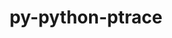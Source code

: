 ---
title: "py-python-ptrace"
layout: cache
categories: [package, develop]
meta: {"compilers": ["gcc@11.4.0", "intel-oneapi-compilers@2025.1.0", "intel-oneapi-compilers@2025.2.1"], "num_specs": 56, "num_specs_by_stack": {"e4s": 4, "e4s-oneapi": 52, "root": 56}, "oss": ["ubuntu22.04", "ubuntu24.04"], "platforms": ["linux"], "stacks": ["e4s", "e4s-oneapi", "root"], "targets": ["x86_64_v3"], "versions": ["0.9.9"]}
spec_details: [{"compiler": "intel-oneapi-compilers@2025.1.0", "hash": "22ipiwm3xn4ej7aufsgwjx3jzxpfw4ge", "os": "ubuntu22.04", "platform": "linux", "size": "-", "stacks": ["e4s-oneapi", "root"], "target": "x86_64_v3", "variants": ["build_system=python_pip"], "versions": ["0.9.9"]}, {"compiler": "intel-oneapi-compilers@2025.1.0", "hash": "252txu7rkemz25inzdjyqj5r6deu4mcw", "os": "ubuntu22.04", "platform": "linux", "size": "-", "stacks": ["e4s-oneapi", "root"], "target": "x86_64_v3", "variants": ["build_system=python_pip"], "versions": ["0.9.9"]}, {"compiler": "intel-oneapi-compilers@2025.1.0", "hash": "2sicbk6akpf7iohxndohr2df43fn2u5j", "os": "ubuntu22.04", "platform": "linux", "size": "-", "stacks": ["e4s-oneapi", "root"], "target": "x86_64_v3", "variants": ["build_system=python_pip"], "versions": ["0.9.9"]}, {"compiler": "gcc@11.4.0", "hash": "2wnk6a6fw3ikdyn2lajj5fdg77m3ferz", "os": "ubuntu22.04", "platform": "linux", "size": "-", "stacks": ["e4s", "root"], "target": "x86_64_v3", "variants": ["build_system=python_pip"], "versions": ["0.9.9"]}, {"compiler": "intel-oneapi-compilers@2025.1.0", "hash": "3nzmqjjwl6dvifkia6gwee66s6mybogt", "os": "ubuntu22.04", "platform": "linux", "size": "-", "stacks": ["e4s-oneapi", "root"], "target": "x86_64_v3", "variants": ["build_system=python_pip"], "versions": ["0.9.9"]}, {"compiler": "intel-oneapi-compilers@2025.1.0", "hash": "4pd6qgznb23bni536e6mvc2jnltr2evf", "os": "ubuntu22.04", "platform": "linux", "size": "-", "stacks": ["e4s-oneapi", "root"], "target": "x86_64_v3", "variants": ["build_system=python_pip"], "versions": ["0.9.9"]}, {"compiler": "intel-oneapi-compilers@2025.1.0", "hash": "4pl5gw4jf7jyz7cugc4tod6t2ptlrwyw", "os": "ubuntu22.04", "platform": "linux", "size": "-", "stacks": ["e4s-oneapi", "root"], "target": "x86_64_v3", "variants": ["build_system=python_pip"], "versions": ["0.9.9"]}, {"compiler": "intel-oneapi-compilers@2025.1.0", "hash": "4qtv7sm3y3xwmikfs3qnln2mo7nq4q4m", "os": "ubuntu22.04", "platform": "linux", "size": "-", "stacks": ["e4s-oneapi", "root"], "target": "x86_64_v3", "variants": ["build_system=python_pip"], "versions": ["0.9.9"]}, {"compiler": "intel-oneapi-compilers@2025.1.0", "hash": "4vhw6oizmr6wh7y2dcw2twfiefhcltpt", "os": "ubuntu22.04", "platform": "linux", "size": "-", "stacks": ["e4s-oneapi", "root"], "target": "x86_64_v3", "variants": ["build_system=python_pip"], "versions": ["0.9.9"]}, {"compiler": "intel-oneapi-compilers@2025.1.0", "hash": "5e5kqrog36jmlpkyivf6akdohs43bhdj", "os": "ubuntu22.04", "platform": "linux", "size": "-", "stacks": ["e4s-oneapi", "root"], "target": "x86_64_v3", "variants": ["build_system=python_pip"], "versions": ["0.9.9"]}, {"compiler": "intel-oneapi-compilers@2025.1.0", "hash": "5enk32xjbj4cnyvsh7gl7ckidput2se5", "os": "ubuntu22.04", "platform": "linux", "size": "-", "stacks": ["e4s-oneapi", "root"], "target": "x86_64_v3", "variants": ["build_system=python_pip"], "versions": ["0.9.9"]}, {"compiler": "intel-oneapi-compilers@2025.1.0", "hash": "632hgf7yfafbvwyno23boqkej3tkv43q", "os": "ubuntu22.04", "platform": "linux", "size": "-", "stacks": ["e4s-oneapi", "root"], "target": "x86_64_v3", "variants": ["build_system=python_pip"], "versions": ["0.9.9"]}, {"compiler": "intel-oneapi-compilers@2025.1.0", "hash": "6f76dvt5ozr22lljjn4ca7r6utyf5utn", "os": "ubuntu22.04", "platform": "linux", "size": "-", "stacks": ["e4s-oneapi", "root"], "target": "x86_64_v3", "variants": ["build_system=python_pip"], "versions": ["0.9.9"]}, {"compiler": "intel-oneapi-compilers@2025.1.0", "hash": "6j3n27dwyjznvllg7jznfwsoizfkbxlz", "os": "ubuntu22.04", "platform": "linux", "size": "-", "stacks": ["e4s-oneapi", "root"], "target": "x86_64_v3", "variants": ["build_system=python_pip"], "versions": ["0.9.9"]}, {"compiler": "intel-oneapi-compilers@2025.1.0", "hash": "6kpmlrswokmdrn2mhdolnahudjxq26k2", "os": "ubuntu22.04", "platform": "linux", "size": "-", "stacks": ["e4s-oneapi", "root"], "target": "x86_64_v3", "variants": ["build_system=python_pip"], "versions": ["0.9.9"]}, {"compiler": "intel-oneapi-compilers@2025.1.0", "hash": "6s6zpxlcbka5fvjub2ac6b2av56dvlwd", "os": "ubuntu22.04", "platform": "linux", "size": "-", "stacks": ["e4s-oneapi", "root"], "target": "x86_64_v3", "variants": ["build_system=python_pip"], "versions": ["0.9.9"]}, {"compiler": "intel-oneapi-compilers@2025.1.0", "hash": "6utq5mbk7cb4ulj4a2gynyq5v5ar3whk", "os": "ubuntu22.04", "platform": "linux", "size": "-", "stacks": ["e4s-oneapi", "root"], "target": "x86_64_v3", "variants": ["build_system=python_pip"], "versions": ["0.9.9"]}, {"compiler": "intel-oneapi-compilers@2025.1.0", "hash": "apwg55xbiuno7i4i5qucnb5m6so6fibq", "os": "ubuntu22.04", "platform": "linux", "size": "-", "stacks": ["e4s-oneapi", "root"], "target": "x86_64_v3", "variants": ["build_system=python_pip"], "versions": ["0.9.9"]}, {"compiler": "intel-oneapi-compilers@2025.1.0", "hash": "bxnk4qipiiu2dftndha44zg3qtem3lce", "os": "ubuntu22.04", "platform": "linux", "size": "-", "stacks": ["e4s-oneapi", "root"], "target": "x86_64_v3", "variants": ["build_system=python_pip"], "versions": ["0.9.9"]}, {"compiler": "intel-oneapi-compilers@2025.1.0", "hash": "c36xgrcunq2ulgbwmjuaweteah6ce5za", "os": "ubuntu22.04", "platform": "linux", "size": "-", "stacks": ["e4s-oneapi", "root"], "target": "x86_64_v3", "variants": ["build_system=python_pip"], "versions": ["0.9.9"]}, {"compiler": "intel-oneapi-compilers@2025.1.0", "hash": "d2takyhsazzmjoy3y4elcy6reg7n4vw5", "os": "ubuntu22.04", "platform": "linux", "size": "-", "stacks": ["e4s-oneapi", "root"], "target": "x86_64_v3", "variants": ["build_system=python_pip"], "versions": ["0.9.9"]}, {"compiler": "intel-oneapi-compilers@2025.1.0", "hash": "dhv2lu6tkcbbms2qjpfpfhfkkcjclhgw", "os": "ubuntu22.04", "platform": "linux", "size": "-", "stacks": ["e4s-oneapi", "root"], "target": "x86_64_v3", "variants": ["build_system=python_pip"], "versions": ["0.9.9"]}, {"compiler": "intel-oneapi-compilers@2025.1.0", "hash": "dnq5qzowgu6xblhz5pwkkxdjk5jpskln", "os": "ubuntu22.04", "platform": "linux", "size": "-", "stacks": ["e4s-oneapi", "root"], "target": "x86_64_v3", "variants": ["build_system=python_pip"], "versions": ["0.9.9"]}, {"compiler": "intel-oneapi-compilers@2025.1.0", "hash": "eycciaatq2ahfexwmndmke7tydes62af", "os": "ubuntu22.04", "platform": "linux", "size": "-", "stacks": ["e4s-oneapi", "root"], "target": "x86_64_v3", "variants": ["build_system=python_pip"], "versions": ["0.9.9"]}, {"compiler": "gcc@11.4.0", "hash": "fuwxejbmxqiqrsoxt4qxseatdasfls23", "os": "ubuntu22.04", "platform": "linux", "size": "-", "stacks": ["e4s", "root"], "target": "x86_64_v3", "variants": ["build_system=python_pip"], "versions": ["0.9.9"]}, {"compiler": "intel-oneapi-compilers@2025.1.0", "hash": "g4tebz22kzhgebcjcrapiam7ji3gzq6x", "os": "ubuntu22.04", "platform": "linux", "size": "-", "stacks": ["e4s-oneapi", "root"], "target": "x86_64_v3", "variants": ["build_system=python_pip"], "versions": ["0.9.9"]}, {"compiler": "intel-oneapi-compilers@2025.1.0", "hash": "gcmowzpjkbmfbmliucew4svz4wwrie2m", "os": "ubuntu22.04", "platform": "linux", "size": "-", "stacks": ["e4s-oneapi", "root"], "target": "x86_64_v3", "variants": ["build_system=python_pip"], "versions": ["0.9.9"]}, {"compiler": "intel-oneapi-compilers@2025.1.0", "hash": "hfgrpno36izpzcclu3mkoqdpr5hhh3nq", "os": "ubuntu22.04", "platform": "linux", "size": "-", "stacks": ["e4s-oneapi", "root"], "target": "x86_64_v3", "variants": ["build_system=python_pip"], "versions": ["0.9.9"]}, {"compiler": "intel-oneapi-compilers@2025.1.0", "hash": "j6gvyw7kc3jatcaabu4gy4e5rrh67ijr", "os": "ubuntu22.04", "platform": "linux", "size": "-", "stacks": ["e4s-oneapi", "root"], "target": "x86_64_v3", "variants": ["build_system=python_pip"], "versions": ["0.9.9"]}, {"compiler": "intel-oneapi-compilers@2025.1.0", "hash": "j6h4x32rh6qxbuj3vj2qob5sc64bf36l", "os": "ubuntu22.04", "platform": "linux", "size": "-", "stacks": ["e4s-oneapi", "root"], "target": "x86_64_v3", "variants": ["build_system=python_pip"], "versions": ["0.9.9"]}, {"compiler": "intel-oneapi-compilers@2025.1.0", "hash": "kikzlrtl5f5rrdlevbslnzgcrgxk6ft7", "os": "ubuntu22.04", "platform": "linux", "size": "-", "stacks": ["e4s-oneapi", "root"], "target": "x86_64_v3", "variants": ["build_system=python_pip"], "versions": ["0.9.9"]}, {"compiler": "intel-oneapi-compilers@2025.1.0", "hash": "lf2z6fhriy5onazr2qwee2ny4uar73pg", "os": "ubuntu22.04", "platform": "linux", "size": "-", "stacks": ["e4s-oneapi", "root"], "target": "x86_64_v3", "variants": ["build_system=python_pip"], "versions": ["0.9.9"]}, {"compiler": "intel-oneapi-compilers@2025.1.0", "hash": "llbqw6e7fzidr7ng2pxrjvugximuidpw", "os": "ubuntu22.04", "platform": "linux", "size": "-", "stacks": ["e4s-oneapi", "root"], "target": "x86_64_v3", "variants": ["build_system=python_pip"], "versions": ["0.9.9"]}, {"compiler": "intel-oneapi-compilers@2025.1.0", "hash": "mkajg5bxl3ekq2jaroysp6d4rdt4nrhv", "os": "ubuntu22.04", "platform": "linux", "size": "-", "stacks": ["e4s-oneapi", "root"], "target": "x86_64_v3", "variants": ["build_system=python_pip"], "versions": ["0.9.9"]}, {"compiler": "intel-oneapi-compilers@2025.1.0", "hash": "n7o2aaarmm3yxoklymp5tecgzyhn2vtq", "os": "ubuntu22.04", "platform": "linux", "size": "-", "stacks": ["e4s-oneapi", "root"], "target": "x86_64_v3", "variants": ["build_system=python_pip"], "versions": ["0.9.9"]}, {"compiler": "intel-oneapi-compilers@2025.1.0", "hash": "osnjsd7l5z6neeimnftccjtsj3b3ielb", "os": "ubuntu22.04", "platform": "linux", "size": "-", "stacks": ["e4s-oneapi", "root"], "target": "x86_64_v3", "variants": ["build_system=python_pip"], "versions": ["0.9.9"]}, {"compiler": "intel-oneapi-compilers@2025.1.0", "hash": "pwkja5kfipkewfairkynk66ujionmflo", "os": "ubuntu22.04", "platform": "linux", "size": "-", "stacks": ["e4s-oneapi", "root"], "target": "x86_64_v3", "variants": ["build_system=python_pip"], "versions": ["0.9.9"]}, {"compiler": "intel-oneapi-compilers@2025.1.0", "hash": "q3cclmygedhfcyzbb3vmq3lnp55ba5fb", "os": "ubuntu22.04", "platform": "linux", "size": "-", "stacks": ["e4s-oneapi", "root"], "target": "x86_64_v3", "variants": ["build_system=python_pip"], "versions": ["0.9.9"]}, {"compiler": "gcc@11.4.0", "hash": "q5iwcxsctfvxhmxzjoihjl4kdmy6khxj", "os": "ubuntu22.04", "platform": "linux", "size": "-", "stacks": ["e4s", "root"], "target": "x86_64_v3", "variants": ["build_system=python_pip"], "versions": ["0.9.9"]}, {"compiler": "intel-oneapi-compilers@2025.1.0", "hash": "r4u5uggqp4csbkxqlobhb3vfpvbmy3wd", "os": "ubuntu22.04", "platform": "linux", "size": "-", "stacks": ["e4s-oneapi", "root"], "target": "x86_64_v3", "variants": ["build_system=python_pip"], "versions": ["0.9.9"]}, {"compiler": "intel-oneapi-compilers@2025.1.0", "hash": "rel5e3b74fbymfmg7bd5qq6dzkmml7jh", "os": "ubuntu22.04", "platform": "linux", "size": "-", "stacks": ["e4s-oneapi", "root"], "target": "x86_64_v3", "variants": ["build_system=python_pip"], "versions": ["0.9.9"]}, {"compiler": "gcc@11.4.0", "hash": "ripcssx3r43p5qiuwxujwapjts445dgc", "os": "ubuntu22.04", "platform": "linux", "size": "-", "stacks": ["e4s", "root"], "target": "x86_64_v3", "variants": ["build_system=python_pip"], "versions": ["0.9.9"]}, {"compiler": "intel-oneapi-compilers@2025.1.0", "hash": "so2jpdqntjkujh5o32d4fyy5ytnyxbst", "os": "ubuntu22.04", "platform": "linux", "size": "-", "stacks": ["e4s-oneapi", "root"], "target": "x86_64_v3", "variants": ["build_system=python_pip"], "versions": ["0.9.9"]}, {"compiler": "intel-oneapi-compilers@2025.1.0", "hash": "sqdldrxxc4c3aoadmjj3kedv6taobaxo", "os": "ubuntu22.04", "platform": "linux", "size": "-", "stacks": ["e4s-oneapi", "root"], "target": "x86_64_v3", "variants": ["build_system=python_pip"], "versions": ["0.9.9"]}, {"compiler": "intel-oneapi-compilers@2025.1.0", "hash": "t5tnhyxorweli5ba7cur2lm6cvsor6j3", "os": "ubuntu22.04", "platform": "linux", "size": "-", "stacks": ["e4s-oneapi", "root"], "target": "x86_64_v3", "variants": ["build_system=python_pip"], "versions": ["0.9.9"]}, {"compiler": "intel-oneapi-compilers@2025.1.0", "hash": "tvu5fdvz4emhqoiio3tpifj5wcybha2b", "os": "ubuntu22.04", "platform": "linux", "size": "-", "stacks": ["e4s-oneapi", "root"], "target": "x86_64_v3", "variants": ["build_system=python_pip"], "versions": ["0.9.9"]}, {"compiler": "intel-oneapi-compilers@2025.2.1", "hash": "uaitstv6k7wvnxvnyssoxs5od5bvy6cs", "os": "ubuntu24.04", "platform": "linux", "size": "-", "stacks": ["e4s-oneapi", "root"], "target": "x86_64_v3", "variants": ["build_system=python_pip"], "versions": ["0.9.9"]}, {"compiler": "intel-oneapi-compilers@2025.1.0", "hash": "uft6tpv7yq5jurfjerwwfojuwodvya47", "os": "ubuntu22.04", "platform": "linux", "size": "-", "stacks": ["e4s-oneapi", "root"], "target": "x86_64_v3", "variants": ["build_system=python_pip"], "versions": ["0.9.9"]}, {"compiler": "intel-oneapi-compilers@2025.1.0", "hash": "vhqcdm24de34yebvuhzwhlr6fpax3qb2", "os": "ubuntu22.04", "platform": "linux", "size": "-", "stacks": ["e4s-oneapi", "root"], "target": "x86_64_v3", "variants": ["build_system=python_pip"], "versions": ["0.9.9"]}, {"compiler": "intel-oneapi-compilers@2025.1.0", "hash": "wdtrgv3n7mjw52sxa4wpq25wjgvdlvrb", "os": "ubuntu22.04", "platform": "linux", "size": "-", "stacks": ["e4s-oneapi", "root"], "target": "x86_64_v3", "variants": ["build_system=python_pip"], "versions": ["0.9.9"]}, {"compiler": "intel-oneapi-compilers@2025.1.0", "hash": "whjmwrwfkdjqesrpokw47vnngxfhnqe2", "os": "ubuntu22.04", "platform": "linux", "size": "-", "stacks": ["e4s-oneapi", "root"], "target": "x86_64_v3", "variants": ["build_system=python_pip"], "versions": ["0.9.9"]}, {"compiler": "intel-oneapi-compilers@2025.1.0", "hash": "xdpvympul5cbbylpwd2tfz7shjbqdlql", "os": "ubuntu22.04", "platform": "linux", "size": "-", "stacks": ["e4s-oneapi", "root"], "target": "x86_64_v3", "variants": ["build_system=python_pip"], "versions": ["0.9.9"]}, {"compiler": "intel-oneapi-compilers@2025.1.0", "hash": "ygtof4cskqid2tqrw7djoiqyaenjliut", "os": "ubuntu22.04", "platform": "linux", "size": "-", "stacks": ["e4s-oneapi", "root"], "target": "x86_64_v3", "variants": ["build_system=python_pip"], "versions": ["0.9.9"]}, {"compiler": "intel-oneapi-compilers@2025.1.0", "hash": "ymfvlr4zl4y6bvd56ywc4xdkq6mqwtaw", "os": "ubuntu22.04", "platform": "linux", "size": "-", "stacks": ["e4s-oneapi", "root"], "target": "x86_64_v3", "variants": ["build_system=python_pip"], "versions": ["0.9.9"]}, {"compiler": "intel-oneapi-compilers@2025.1.0", "hash": "ytagzi2mf5li4kkdyed6tzys45fv6roe", "os": "ubuntu22.04", "platform": "linux", "size": "-", "stacks": ["e4s-oneapi", "root"], "target": "x86_64_v3", "variants": ["build_system=python_pip"], "versions": ["0.9.9"]}, {"compiler": "intel-oneapi-compilers@2025.1.0", "hash": "z6ukojvwdnvh2lluy3e3bdmloq3acrbt", "os": "ubuntu22.04", "platform": "linux", "size": "-", "stacks": ["e4s-oneapi", "root"], "target": "x86_64_v3", "variants": ["build_system=python_pip"], "versions": ["0.9.9"]}]
---
